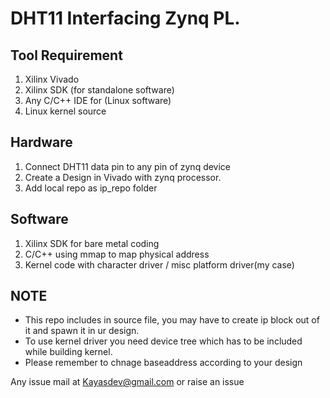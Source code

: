 # DHT11 Interfacing Zynq PL.  

## Tool Requirement
  1) Xilinx Vivado
  2) Xilinx SDK (for standalone software)
  3) Any C/C++ IDE for (Linux software)
  4) Linux kernel source 
## Hardware
1) Connect DHT11  data pin to any pin of zynq device 
2) Create a Design in Vivado with zynq processor.
3) Add local repo as ip_repo folder

## Software
1) Xilinx SDK for bare metal coding
2) C/C++ using mmap to map physical address
3) Kernel code with character driver / misc platform driver(my case)

## NOTE
* This repo includes in source file, you may have to create ip block out of it and spawn it in ur design.
* To use kernel driver you need device tree which has to be included while building kernel.
* Please remember to chnage baseaddress according to your design

Any issue mail at 
Kayasdev@gmail.com or raise an issue
